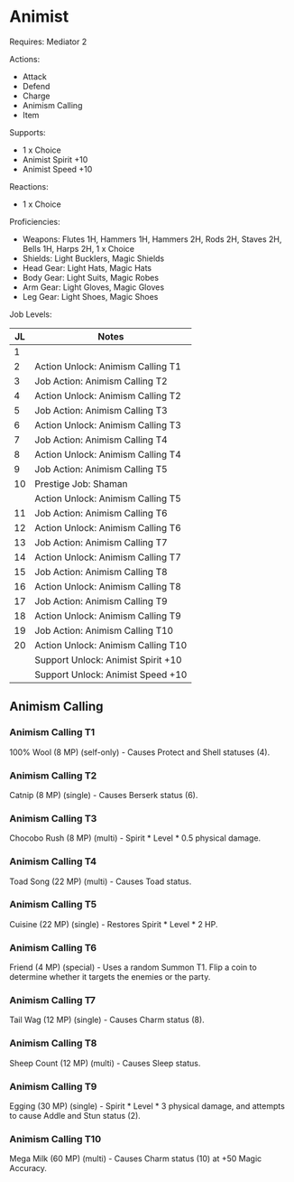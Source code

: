 # Animist

Requires: Mediator 2

Actions:

- Attack
- Defend
- Charge
- Animism Calling
- Item

Supports:

- 1 x Choice
- Animist Spirit +10
- Animist Speed +10

Reactions:

- 1 x Choice

Proficiencies:

- Weapons: Flutes 1H, Hammers 1H, Hammers 2H, Rods 2H, Staves 2H, Bells 1H, Harps 2H, 1 x Choice
- Shields: Light Bucklers, Magic Shields
- Head Gear: Light Hats, Magic Hats
- Body Gear: Light Suits, Magic Robes
- Arm Gear: Light Gloves, Magic Gloves
- Leg Gear: Light Shoes, Magic Shoes

Job Levels:

| JL | Notes |
| --- | --- |
| 1 | 
| 2 | Action Unlock: Animism Calling T1
| 3 | Job Action: Animism Calling T2
| 4 | Action Unlock: Animism Calling T2
| 5 | Job Action: Animism Calling T3
| 6 | Action Unlock: Animism Calling T3
| 7 | Job Action: Animism Calling T4
| 8 | Action Unlock: Animism Calling T4
| 9 | Job Action: Animism Calling T5
| 10 | Prestige Job: Shaman
|    | Action Unlock: Animism Calling T5
| 11 | Job Action: Animism Calling T6
| 12 | Action Unlock: Animism Calling T6
| 13 | Job Action: Animism Calling T7
| 14 | Action Unlock: Animism Calling T7
| 15 | Job Action: Animism Calling T8
| 16 | Action Unlock: Animism Calling T8
| 17 | Job Action: Animism Calling T9
| 18 | Action Unlock: Animism Calling T9
| 19 | Job Action: Animism Calling T10
| 20 | Action Unlock: Animism Calling T10
|    | Support Unlock: Animist Spirit +10
|    | Support Unlock: Animist Speed +10

## Animism Calling

### Animism Calling T1

100% Wool (8 MP) (self-only) - Causes Protect and Shell statuses (4).

### Animism Calling T2

Catnip (8 MP) (single) - Causes Berserk status (6).

### Animism Calling T3

Chocobo Rush (8 MP) (multi) - Spirit * Level * 0.5 physical damage.

### Animism Calling T4

Toad Song (22 MP) (multi) - Causes Toad status.

### Animism Calling T5

Cuisine (22 MP) (single) - Restores Spirit * Level * 2 HP.

### Animism Calling T6

Friend (4 MP) (special) - Uses a random Summon T1. Flip a coin to determine whether it targets the enemies or the party.

### Animism Calling T7

Tail Wag (12 MP) (single) - Causes Charm status (8).

### Animism Calling T8

Sheep Count (12 MP) (multi) - Causes Sleep status.

### Animism Calling T9

Egging (30 MP) (single) - Spirit * Level * 3 physical damage, and attempts to cause Addle and Stun status (2).

### Animism Calling T10

Mega Milk (60 MP) (multi) - Causes Charm status (10) at +50 Magic Accuracy.
